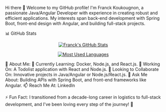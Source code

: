 Hi there 👋
Welcome to my GitHub profile!
I'm Franck Koukougnon, a passionate Java/Angular Developer with experience in creating robust and efficient applications. My interests span back-end development with Spring Boot, front-end design with Angular, and building full-stack projects.

📊 GitHub Stats
<p align="center"> <a href="https://github.com/Franckkoukougnon"> <img src="https://github-readme-stats.vercel.app/api?username=Franckkoukougnon&show_icons=true&theme=radical&count_private=true" alt="Franck's GitHub Stats"> </a> </p> <p align="center"> <a href="https://github.com/Franckkoukougnon"> <img src="https://github-readme-stats.vercel.app/api/top-langs/?username=Franckkoukougnon&layout=compact&theme=radical" alt="Most Used Languages"> </a> </p>


🚀 About Me:
🌱 Currently Learning: Docker, Node.js, and React.js.
🔭 Working On: A Todolist application with React and Node.js.
👯 Looking to Collaborate On: Innovative projects in Java/Angular or Node.js/React.js.
💬 Ask Me About: Building APIs with Spring Boot, and front-end frameworks like Angular.
📫 Reach Me At: LinkedIn

⚡ Fun Fact:
I transitioned from a decade-long career in logistics to full-stack development, and I've been loving every step of the journey! 🚀
